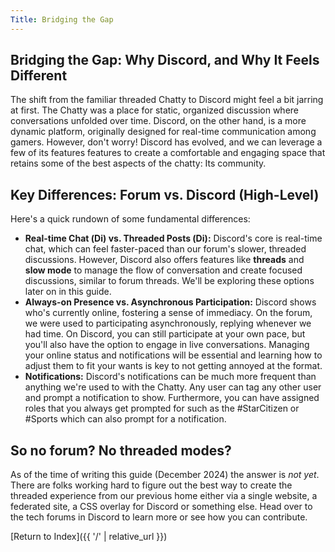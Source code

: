 ```yaml
---
Title: Bridging the Gap
---
```


## Bridging the Gap: Why Discord, and Why It Feels Different

The shift from the familiar threaded Chatty to Discord might feel a bit jarring at first. The Chatty was a place for static, organized discussion where conversations unfolded over time. Discord, on the other hand, is a more dynamic platform, originally designed for real-time communication among gamers. However, don't worry! Discord has evolved, and we can leverage a few of its features features to create a comfortable and engaging space that retains some of the best aspects of the chatty: Its community.

## Key Differences: Forum vs. Discord (High-Level)

Here's a quick rundown of some fundamental differences:

* **Real-time Chat (<img src="{{ '../images/6139-channel-text.png' | relative_url }}" width="14px" height="14px" alt="Discord Channel icon"/>) vs. Threaded Posts (<img src="{{ '../images/5971-forum.png' | relative_url }}" width="14px" height="14px" alt="Discord Forum icon"/>):** Discord's core is real-time chat, which can feel faster-paced than our forum's slower, threaded discussions. However, Discord also offers features like **threads** and **slow mode** to manage the flow of conversation and create focused discussions, similar to forum threads. We'll be exploring these options later on in this guide.
* **Always-on Presence vs. Asynchronous Participation:** Discord shows who's currently online, fostering a sense of immediacy. On the forum, we were used to participating asynchronously, replying whenever we had time. On Discord, you can still participate at your own pace, but you'll also have the option to engage in live conversations. Managing your online status and notifications will be essential and learning how to adjust them to fit your wants is key to not getting annoyed at the format.
* **Notifications:** Discord's notifications can be much more frequent than anything we're used to with the Chatty. Any user can tag any other user and prompt a notification to show. Furthermore, you can have assigned roles that you always get prompted for such as the #StarCitizen or #Sports which can also prompt for a notification.

## So no forum? No threaded modes?

As of the time of writing this guide (December 2024) the answer is *not yet*. There are folks working hard to figure out the best way to create the threaded experience from our previous home either via a single website, a federated site, a CSS overlay for Discord or something else. Head over to the tech forums in Discord to learn more or see how you can contribute.

[Return to Index]({{ '/' | relative_url }})